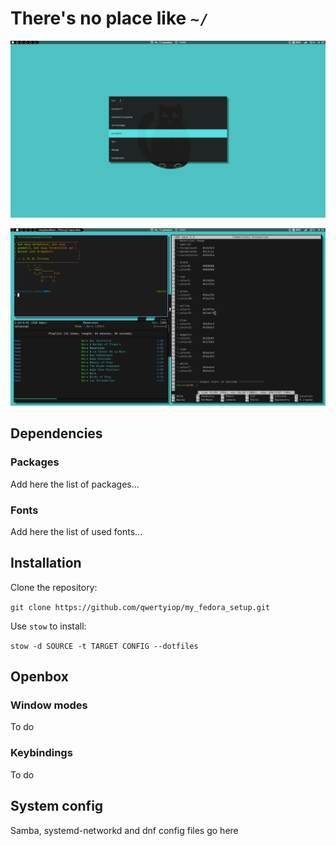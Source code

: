 # There's no place like `~/`

![Image](1607853005.png)

![Image](1607853070.png)


## Dependencies

### Packages

Add here the list of packages...

### Fonts

Add here the list of used fonts...


## Installation

Clone the repository:

  `git clone https://github.com/qwertyiop/my_fedora_setup.git`

Use `stow` to install:

  `stow -d SOURCE -t TARGET CONFIG --dotfiles`


## Openbox 

### Window modes

To do


### Keybindings

To do
  

## System config

Samba, systemd-networkd and dnf config files go here